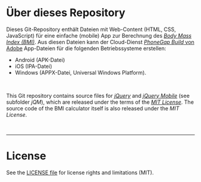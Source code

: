 # Über dieses Repository #

Dieses Git-Repository enthält Dateien mit Web-Content (HTML, CSS, JavaScript) für
eine einfache (mobile) App zur Berechnung des 
[*Body Mass Index (BMI)*](https://www.uni-hohenheim.de/wwwin140/info/interaktives/bmi.htm).
Aus diesen Dateien kann der Cloud-Dienst [*PhoneGap Build* von Adobe](https://build.phonegap.com)
App-Dateien für die folgenden Betriebssysteme erstellen:
* Android (APK-Datei)
* iOS (IPA-Datei)
* Windows (APPX-Datei, Universal Windows Platform).

<br>

This Git repository contains source files for [*jQuery*](http://jquery.com/) and [*jQuery Mobile*](https://jquerymobile.com/) 
(see subfolder *jQM*), which are released under the terms of the [*MIT License*](https://jquery.org/license/).
The source code of the BMI calculator itself is also released under the *MIT License*.

<br>

----
# License

See the [LICENSE file](LICENSE.txt) for license rights and limitations (MIT).
